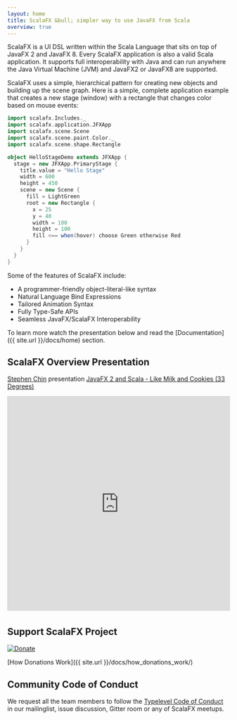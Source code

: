 ```yaml
---
layout: home
title: ScalaFX &bull; simpler way to use JavaFX from Scala
overview: true
---
```


ScalaFX is a UI DSL written within the Scala Language that sits on top of JavaFX 2 and JavaFX 8. 
Every ScalaFX application is also a valid Scala application. It supports full interoperability with Java and can run anywhere the Java Virtual Machine (JVM) and JavaFX2 or JavaFX8 are supported.

ScalaFX uses a simple, hierarchical pattern for creating new objects and building up the scene graph. Here is a simple, complete application example that creates a new stage (window) with a rectangle that changes color based on mouse events:

```scala
import scalafx.Includes._
import scalafx.application.JFXApp
import scalafx.scene.Scene
import scalafx.scene.paint.Color._
import scalafx.scene.shape.Rectangle

object HelloStageDemo extends JFXApp {
  stage = new JFXApp.PrimaryStage {
    title.value = "Hello Stage"
    width = 600
    height = 450
    scene = new Scene {
      fill = LightGreen
      root = new Rectangle {
        x = 25
        y = 40
        width = 100
        height = 100
        fill <== when(hover) choose Green otherwise Red
      }
    }
  }
}
```

Some of the features of ScalaFX include:

* A programmer-friendly object-literal-like syntax
* Natural Language Bind Expressions
* Tailored Animation Syntax
* Fully Type-Safe APIs
* Seamless JavaFX/ScalaFX Interoperability

To learn more watch the presentation below and read the [Documentation]({{ site.url }}/docs/home) section.

## ScalaFX Overview Presentation

[Stephen Chin](http://steveonjava.com) presentation [JavaFX 2 and Scala - Like Milk and Cookies (33 Degrees)](Https://www.slideshare.net/steveonjava/javafx-2-and-scala-like-milk-and-cookies-33rd-degrees) 

<iframe src="http://www.slideshare.net/slideshow/embed_code/12148807" width="599" height="487" frameborder="0" marginwidth="0" marginheight="0" scrolling="no" style="border:1px solid #CCC; border-width:1px 1px 0; margin-bottom:5px; max-width: 100%;" allowfullscreen> </iframe> <div style="margin-bottom:5px">  </div>

## Support ScalaFX Project

<a href="https://www.paypal.com/cgi-bin/webscr?cmd=_s-xclick&hosted_button_id=QTHP3D2X4F3W4">
  <img src="https://www.paypal.com/en_US/i/btn/btn_donateCC_LG.gif" alt="Donate">
</a>

[How Donations Work]({{ site.url }}/docs/how_donations_work/)

## Community Code of Conduct

We request all the team members to follow the [Typelevel Code of Conduct](http://typelevel.org/conduct.html) in our mailinglist, issue discussion, Gitter room or any of ScalaFX meetups.
